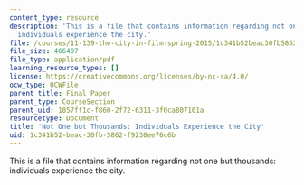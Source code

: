 ```yaml
---
content_type: resource
description: 'This is a file that contains information regarding not one but thousands:
  individuals experience the city.'
file: /courses/11-139-the-city-in-film-spring-2015/1c341b52beac30fb5862f9230ee76c6b_MIT11_139S15_Final_Paper2.pdf
file_size: 466407
file_type: application/pdf
learning_resource_types: []
license: https://creativecommons.org/licenses/by-nc-sa/4.0/
ocw_type: OCWFile
parent_title: Final Paper
parent_type: CourseSection
parent_uid: 1857ff1c-f860-2f72-6311-3f0ca807101a
resourcetype: Document
title: 'Not One but Thousands: Individuals Experience the City'
uid: 1c341b52-beac-30fb-5862-f9230ee76c6b
---
```

This is a file that contains information regarding not one but thousands: individuals experience the city.